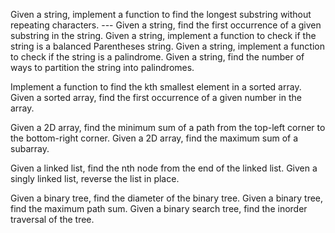 Given a string, implement a function to find the longest substring without repeating characters. ---
Given a string, find the first occurrence of a given substring in the string.
Given a string, implement a function to check if the string is a balanced Parentheses string.
Given a string, implement a function to check if the string is a palindrome.
Given a string, find the number of ways to partition the string into palindromes.

Implement a function to find the kth smallest element in a sorted array.
Given a sorted array, find the first occurrence of a given number in the array.

Given a 2D array, find the minimum sum of a path from the top-left corner to the bottom-right corner.
Given a 2D array, find the maximum sum of a subarray.

Given a linked list, find the nth node from the end of the linked list.
Given a singly linked list, reverse the list in place.

Given a binary tree, find the diameter of the binary tree.
Given a binary tree, find the maximum path sum.
Given a binary search tree, find the inorder traversal of the tree.
